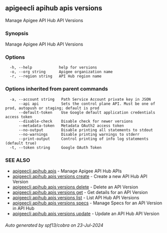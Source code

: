 ## apigeecli apihub apis versions

Manage Apigee API Hub API Versions

### Synopsis

Manage Apigee API Hub API Versions

### Options

```
  -h, --help            help for versions
  -o, --org string      Apigee organization name
  -r, --region string   API Hub region name
```

### Options inherited from parent commands

```
  -a, --account string   Path Service Account private key in JSON
      --api api          Sets the control plane API. Must be one of prod, autopush or staging; default is prod
      --default-token    Use Google default application credentials access token
      --disable-check    Disable check for newer versions
      --metadata-token   Metadata OAuth2 access token
      --no-output        Disable printing all statements to stdout
      --no-warnings      Disable printing warnings to stderr
      --print-output     Control printing of info log statements (default true)
  -t, --token string     Google OAuth Token
```

### SEE ALSO

* [apigeecli apihub apis](apigeecli_apihub_apis.md)	 - Manage Apigee API Hub APIs
* [apigeecli apihub apis versions create](apigeecli_apihub_apis_versions_create.md)	 - Create a new API Hub API Version
* [apigeecli apihub apis versions delete](apigeecli_apihub_apis_versions_delete.md)	 - Delete an API Version
* [apigeecli apihub apis versions get](apigeecli_apihub_apis_versions_get.md)	 - Get details for an API Version
* [apigeecli apihub apis versions list](apigeecli_apihub_apis_versions_list.md)	 - List API Hub API Versions
* [apigeecli apihub apis versions specs](apigeecli_apihub_apis_versions_specs.md)	 - Manage Specs for an API Version in API Hub
* [apigeecli apihub apis versions update](apigeecli_apihub_apis_versions_update.md)	 - Update an API Hub API Version

###### Auto generated by spf13/cobra on 23-Jul-2024
